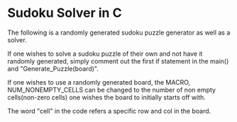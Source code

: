 # Sudoku Solver in C
The following is a randomly generated sudoku puzzle generator as well as a solver.

If one wishes to solve a sudoku puzzle of their own and not have it randomly generated, simply comment out the first if statement
in the main() and "Generate_Puzzle(board)".

If one wishes to use a randomly generated board, the MACRO, NUM_NONEMPTY_CELLS can be changed to the number of
non empty cells(non-zero cells) one wishes the board to initially starts off with. 

The word "cell" in the code refers a specific row and col in the board.
